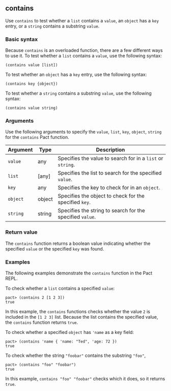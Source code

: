 ## contains

Use `contains` to test whether a `list` contains a `value`, an `object` has a `key` entry, or a `string` contains a substring `value`.

### Basic syntax

Because `contains` is an overloaded function, there are a few different ways to use it.
To test whether a `list` contains a `value`, use the following syntax:

```pact
(contains value [list])
```

To test whether an `object` has a `key` entry, use the following syntax:

```pact
(contains key {object})
```

To test whether a `string` contains a substring `value`, use the following syntax:

```pact
(contains value string)
```

### Arguments

Use the following arguments to specify the `value`, `list`, `key`, `object`, `string` for the `contains` Pact function.

| Argument | Type | Description |
| --- | --- | --- |
| `value` | any | Specifies the value to search for in a `list` or `string`. |
| `list` | [any] | Specifies the list to search for the specified `value`. |
| `key` | any | Specifies the key to check for in an `object`. |
| `object` | object | Specifies the object to check for the specified `key`. |
| `string` | string | Specifies the string to search for the specified `value`. |

### Return value

The `contains` function returns a boolean value indicating whether the specified `value` or the specified `key` was found.

### Examples

The following examples demonstrate the `contains` function in the Pact REPL.

To check whether a `list` contains a specified `value`:

```pact
pact> (contains 2 [1 2 3])
true
```

In this example, the `contains` functions checks whether the value `2` is included in the `[1 2 3]` list. Because the list contains the specified value, the `contains` function returns `true`.

To check whether a specified `object` has `'name` as a key field:

```pact
pact> (contains 'name { 'name: "Ted", 'age: 72 })
true
```

To check whether the string `"foobar"` contains the substring `"foo"`, 

```pact
pact> (contains "foo" "foobar")
true
```

In this example, `contains "foo" "foobar"` checks which it does, so it returns `true`.
